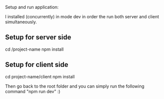 Setup and run application:

I installed (concurrently) in mode dev in order the run both server and client simultaneously.

## Setup for server side

cd /project-name
npm install

## Setup for client side

cd project-name/client
npm install

Then go back to the root folder and you can simply run the following command "npm run dev" :)
